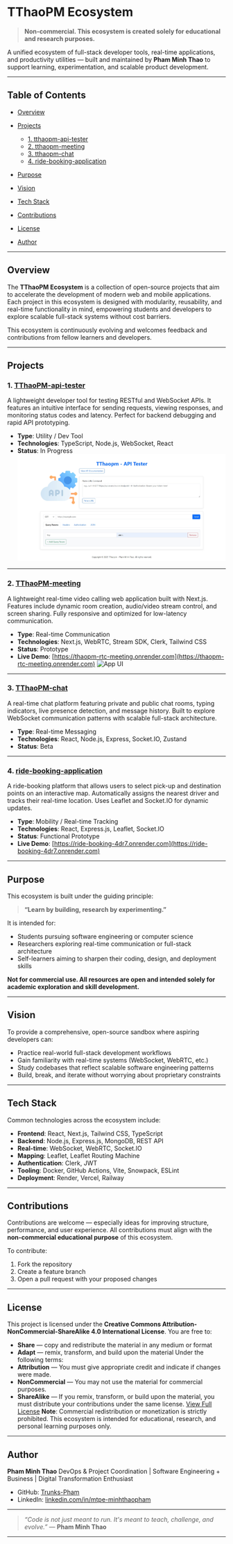 # TThaoPM Ecosystem

> **Non-commercial. This ecosystem is created solely for educational and research purposes.**

A unified ecosystem of full-stack developer tools, real-time applications, and productivity utilities — built and maintained by **Pham Minh Thao** to support learning, experimentation, and scalable product development.

---

## Table of Contents

* [Overview](#overview)
* [Projects](#projects)

  * [1. tthaopm-api-tester](#1-tthaopm-api-tester)
  * [2. tthaopm-meeting](#2-tthaopm-meeting)
  * [3. tthaopm-chat](#3-tthaopm-chat)
  * [4. ride-booking-application](#4-ride-booking-application)
* [Purpose](#purpose)
* [Vision](#vision)
* [Tech Stack](#tech-stack)
* [Contributions](#contributions)
* [License](#license)
* [Author](#author)

---

## Overview

The **TThaoPM Ecosystem** is a collection of open-source projects that aim to accelerate the development of modern web and mobile applications. Each project in this ecosystem is designed with modularity, reusability, and real-time functionality in mind, empowering students and developers to explore scalable full-stack systems without cost barriers.

This ecosystem is continuously evolving and welcomes feedback and contributions from fellow learners and developers.

---

## Projects

### 1. [TThaoPM-api-tester](https://github.com/Trunks-Pham/tthaopm-api-tester)

A lightweight developer tool for testing RESTful and WebSocket APIs. It features an intuitive interface for sending requests, viewing responses, and monitoring status codes and latency. Perfect for backend debugging and rapid API prototyping.

* **Type**: Utility / Dev Tool
* **Technologies**: TypeScript, Node.js, WebSocket, React
* **Status**: In Progress
![App UI](/thumb/TThaopmAPI.png)

---

### 2. [TThaoPM-meeting](https://github.com/Trunks-Pham/tthaopm-meeting)

A lightweight real-time video calling web application built with Next.js. Features include dynamic room creation, audio/video stream control, and screen sharing. Fully responsive and optimized for low-latency communication.

* **Type**: Real-time Communication
* **Technologies**: Next.js, WebRTC, Stream SDK, Clerk, Tailwind CSS
* **Status**: Prototype
* **Live Demo**: [https://thaopm-rtc-meeting.onrender.com](https://thaopm-rtc-meeting.onrender.com)
![App UI](/thumb/TThaoPM_Video_Calling_App_Next_JS.png)
---

### 3. [TThaoPM-chat](https://github.com/Trunks-Pham/tthaopm-chat)

A real-time chat platform featuring private and public chat rooms, typing indicators, live presence detection, and message history. Built to explore WebSocket communication patterns with scalable full-stack architecture.

* **Type**: Real-time Messaging
* **Technologies**: React, Node.js, Express, Socket.IO, Zustand
* **Status**: Beta

---

### 4. [ride-booking-application](https://github.com/Trunks-Pham/ride-booking-application)

A ride-booking platform that allows users to select pick-up and destination points on an interactive map. Automatically assigns the nearest driver and tracks their real-time location. Uses Leaflet and Socket.IO for dynamic updates.

* **Type**: Mobility / Real-time Tracking
* **Technologies**: React, Express.js, Leaflet, Socket.IO
* **Status**: Functional Prototype
* **Live Demo**: [https://ride-booking-4dr7.onrender.com](https://ride-booking-4dr7.onrender.com)

---

## Purpose

This ecosystem is built under the guiding principle:

> **“Learn by building, research by experimenting.”**

It is intended for:

* Students pursuing software engineering or computer science
* Researchers exploring real-time communication or full-stack architecture
* Self-learners aiming to sharpen their coding, design, and deployment skills

**Not for commercial use. All resources are open and intended solely for academic exploration and skill development.**

---

## Vision

To provide a comprehensive, open-source sandbox where aspiring developers can:

* Practice real-world full-stack development workflows
* Gain familiarity with real-time systems (WebSocket, WebRTC, etc.)
* Study codebases that reflect scalable software engineering patterns
* Build, break, and iterate without worrying about proprietary constraints

---

## Tech Stack

Common technologies across the ecosystem include:

* **Frontend**: React, Next.js, Tailwind CSS, TypeScript
* **Backend**: Node.js, Express.js, MongoDB, REST API
* **Real-time**: WebSocket, WebRTC, Socket.IO
* **Mapping**: Leaflet, Leaflet Routing Machine
* **Authentication**: Clerk, JWT
* **Tooling**: Docker, GitHub Actions, Vite, Snowpack, ESLint
* **Deployment**: Render, Vercel, Railway

---

## Contributions

Contributions are welcome — especially ideas for improving structure, performance, and user experience. All contributions must align with the **non-commercial educational purpose** of this ecosystem.

To contribute:

1. Fork the repository
2. Create a feature branch
3. Open a pull request with your proposed changes

---

## License

This project is licensed under the **Creative Commons Attribution-NonCommercial-ShareAlike 4.0 International License**.
You are free to:
- **Share** — copy and redistribute the material in any medium or format  
- **Adapt** — remix, transform, and build upon the material
Under the following terms:
- **Attribution** — You must give appropriate credit and indicate if changes were made.  
- **NonCommercial** — You may not use the material for commercial purposes.  
- **ShareAlike** — If you remix, transform, or build upon the material, you must distribute your contributions under the same license.
[View Full License](https://creativecommons.org/licenses/by-nc-sa/4.0/)
**Note**: Commercial redistribution or monetization is strictly prohibited. This ecosystem is intended for educational, research, and personal learning purposes only.

---

## Author

**Pham Minh Thao**
DevOps & Project Coordination | Software Engineering + Business | Digital Transformation Enthusiast

* GitHub: [Trunks-Pham](https://github.com/Trunks-Pham)
* LinkedIn: [linkedin.com/in/mtpe-minhthaopham](https://www.linkedin.com/in/mtpe-minhthaopham)

---

> *“Code is not just meant to run. It's meant to teach, challenge, and evolve.”*
> — **Pham Minh Thao**

---
